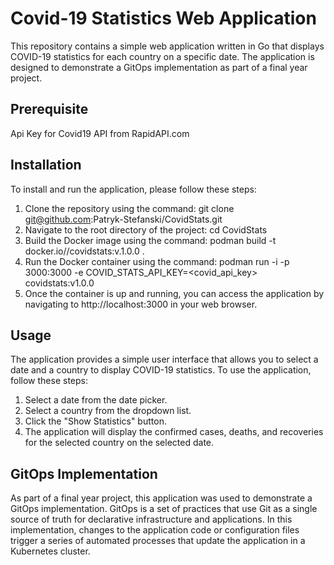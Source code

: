 # Covid-19 Statistics Web Application
This repository contains a simple web application written in Go that displays COVID-19 statistics for each country on a specific date. The application is designed to demonstrate a GitOps implementation as part of a final year project.

## Prerequisite
Api Key for Covid19 API from RapidAPI.com

## Installation
To install and run the application, please follow these steps:

1. Clone the repository using the command: git clone git@github.com:Patryk-Stefanski/CovidStats.git
2. Navigate to the root directory of the project: cd CovidStats
3. Build the Docker image using the command: podman build -t docker.io/<username>/covidstats:v.1.0.0 .
4. Run the Docker container using the command: podman run -i -p 3000:3000 -e COVID_STATS_API_KEY=<covid_api_key> covidstats:v1.0.0
5. Once the container is up and running, you can access the application by navigating to http://localhost:3000 in your web browser.

## Usage
The application provides a simple user interface that allows you to select a date and a country to display COVID-19 statistics. To use the application, follow these steps:

1. Select a date from the date picker.
2. Select a country from the dropdown list.
3. Click the "Show Statistics" button.
4. The application will display the confirmed cases, deaths, and recoveries for the selected country on the selected date.

## GitOps Implementation
As part of a final year project, this application was used to demonstrate a GitOps implementation. GitOps is a set of practices that use Git as a single source of truth for declarative infrastructure and applications. In this implementation, changes to the application code or configuration files trigger a series of automated processes that update the application in a Kubernetes cluster.
